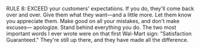 RULE 8: EXCEED your customers' expectations. If you do, they'll come back over and over. Give them what they want—and a little more. Let them know you appreciate them. Make good on all your mistakes, and don't make excuses— apologize. Stand behind everything you do. The two most important words I ever wrote were on that first Wal-Mart sign: "Satisfaction Guaranteed." They're still up there, and they have made all the difference.